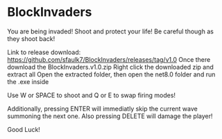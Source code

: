 # BlockInvaders
You are being invaded!
Shoot and protect your life!
Be careful though as they shoot back!

Link to release download: https://github.com/sfaulk7/BlockInvaders/releases/tag/v1.0 Once there download the BlockInvaders.v1.0.zip Right click the downloaded zip and extract all Open the extracted folder, then open the net8.0 folder and run the .exe inside

Use W or SPACE to shoot and Q or E to swap firing modes!

Additionally, pressing ENTER will immediatly skip the current wave summoning the next one. Also pressing DELETE will damage the player!

Good Luck!
